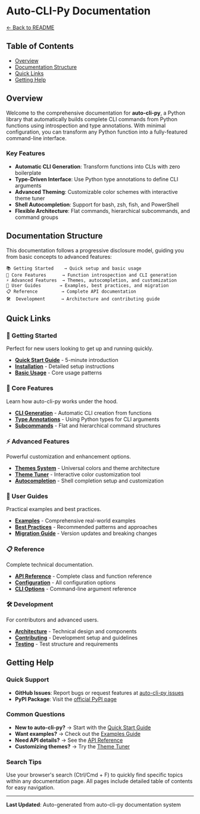 # Auto-CLI-Py Documentation

[← Back to README](../README.md)

## Table of Contents
- [Overview](#overview)
- [Documentation Structure](#documentation-structure)
- [Quick Links](#quick-links)
- [Getting Help](#getting-help)

## Overview

Welcome to the comprehensive documentation for **auto-cli-py**, a Python library that automatically builds complete CLI commands from Python functions using introspection and type annotations. With minimal configuration, you can transform any Python function into a fully-featured command-line interface.

### Key Features
- **Automatic CLI Generation**: Transform functions into CLIs with zero boilerplate
- **Type-Driven Interface**: Use Python type annotations to define CLI arguments
- **Advanced Theming**: Customizable color schemes with interactive theme tuner
- **Shell Autocompletion**: Support for bash, zsh, fish, and PowerShell
- **Flexible Architecture**: Flat commands, hierarchical subcommands, and command groups

## Documentation Structure

This documentation follows a progressive disclosure model, guiding you from basic concepts to advanced features:

```
📚 Getting Started    → Quick setup and basic usage
🔧 Core Features      → Function introspection and CLI generation  
⚡ Advanced Features  → Themes, autocompletion, and customization
📖 User Guides       → Examples, best practices, and migration
📋 Reference         → Complete API documentation
🛠️  Development      → Architecture and contributing guide
```

## Quick Links

### 🚀 Getting Started
Perfect for new users looking to get up and running quickly.

- **[Quick Start Guide](getting-started/quick-start.md)** - 5-minute introduction
- **[Installation](getting-started/installation.md)** - Detailed setup instructions  
- **[Basic Usage](getting-started/basic-usage.md)** - Core usage patterns

### 🔧 Core Features
Learn how auto-cli-py works under the hood.

- **[CLI Generation](features/cli-generation.md)** - Automatic CLI creation from functions
- **[Type Annotations](features/type-annotations.md)** - Using Python types for CLI arguments
- **[Subcommands](features/subcommands.md)** - Flat and hierarchical command structures

### ⚡ Advanced Features
Powerful customization and enhancement options.

- **[Themes System](features/themes.md)** - Universal colors and theme architecture
- **[Theme Tuner](features/theme-tuner.md)** - Interactive color customization tool
- **[Autocompletion](features/autocompletion.md)** - Shell completion setup and customization

### 📖 User Guides  
Practical examples and best practices.

- **[Examples](guides/examples.md)** - Comprehensive real-world examples
- **[Best Practices](guides/best-practices.md)** - Recommended patterns and approaches
- **[Migration Guide](guides/migration.md)** - Version updates and breaking changes

### 📋 Reference
Complete technical documentation.

- **[API Reference](reference/api.md)** - Complete class and function reference
- **[Configuration](reference/configuration.md)** - All configuration options
- **[CLI Options](reference/cli-options.md)** - Command-line argument reference

### 🛠️ Development
For contributors and advanced users.

- **[Architecture](development/architecture.md)** - Technical design and components
- **[Contributing](development/contributing.md)** - Development setup and guidelines
- **[Testing](development/testing.md)** - Test structure and requirements

## Getting Help

### Quick Support
- **GitHub Issues**: Report bugs or request features at [auto-cli-py issues](https://github.com/tangledpath/auto-cli-py/issues)
- **PyPI Package**: Visit the [official PyPI page](https://pypi.org/project/auto-cli-py/)

### Common Questions
- **New to auto-cli-py?** → Start with the [Quick Start Guide](getting-started/quick-start.md)
- **Want examples?** → Check out the [Examples Guide](guides/examples.md)
- **Need API details?** → See the [API Reference](reference/api.md)
- **Customizing themes?** → Try the [Theme Tuner](features/theme-tuner.md)

### Search Tips
Use your browser's search (Ctrl/Cmd + F) to quickly find specific topics within any documentation page. All pages include detailed table of contents for easy navigation.

---
**Last Updated**: Auto-generated from auto-cli-py documentation system